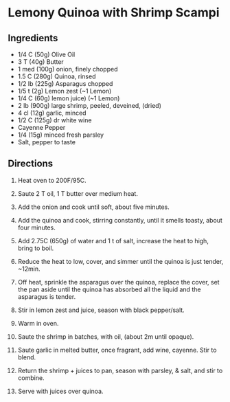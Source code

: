 # Lemony Quinoa with Shrimp Scampi

## Ingredients
- 1/4 C (50g) Olive Oil 
- 3 T (40g) Butter
- 1 med (100g) onion, finely chopped
- 1.5 C (280g) Quinoa, rinsed
- 1/2 lb (225g) Asparagus chopped
- 1/5 t (2g) Lemon zest (~1 Lemon)
- 1/4 C (60g) lemon juice) (~1 Lemon)
- 2 lb (900g) large shrimp, peeled, deveined, (dried)
- 4 cl (12g) garlic, minced
- 1/2 C (125g) dr white wine
- Cayenne Pepper
- 1/4 (15g) minced fresh parsley
- Salt, pepper to taste

## Directions
1. Heat oven to 200F/95C.
2. Saute 2 T oil, 1 T butter over medium heat.  
3. Add the onion and cook until soft, about five minutes.  
4. Add the quinoa and cook, stirring constantly, until it smells toasty, about four minutes.
5. Add 2.75C (650g) of water and 1 t of salt, increase the heat to high, bring to boil.
6. Reduce the heat to low, cover, and simmer until the quinoa is just tender, ~12min.
7. Off heat, sprinkle the asparagus over the quinoa, replace the cover, set the pan aside until the quinoa has absorbed all the liquid and the asparagus is tender.
8. Stir in lemon zest and juice, season with black pepper/salt.
9. Warm in oven.

10. Saute the shrimp in batches, with oil, (about 2m until opaque).  
11. Saute garlic in melted butter, once fragrant, add wine, cayenne. Stir to blend.
12. Return the shrimp + juices to pan, season with parsley, & salt, and stir to combine. 
13. Serve with juices over quinoa.


